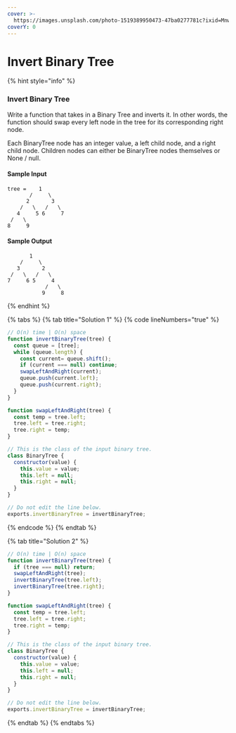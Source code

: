 ```yaml
---
cover: >-
  https://images.unsplash.com/photo-1519389950473-47ba0277781c?ixid=MnwxMjA3fDB8MHxwaG90by1wYWdlfHx8fGVufDB8fHx8&ixlib=rb-1.2.1&auto=format&fit=crop&w=2970&q=80
coverY: 0
---
```


# Invert Binary Tree

{% hint style="info" %}
### Invert Binary Tree

Write a function that takes in a Binary Tree and inverts it. In other words, the function should swap every left node in the tree for its corresponding right node.

Each BinaryTree node has an integer value, a left child node, and a right child node. Children nodes can either be BinaryTree nodes themselves or None / null.

#### Sample Input

```
tree =    1
       /     \
      2       3
    /   \   /   \
   4     5 6     7
 /   \
8     9
```

#### Sample Output

```
       1
    /     \
   3       2
 /   \   /   \
7     6 5     4
            /   \
           9     8
```
{% endhint %}

{% tabs %}
{% tab title="Solution 1" %}
{% code lineNumbers="true" %}
```javascript
// O(n) time | O(n) space
function invertBinaryTree(tree) {
  const queue = [tree];
  while (queue.length) {
    const current= queue.shift();
    if (current === null) continue;
    swapLeftAndRight(current);
    queue.push(current.left);
    queue.push(current.right);
  }
}

function swapLeftAndRight(tree) {
  const temp = tree.left;
  tree.left = tree.right;
  tree.right = temp;
}

// This is the class of the input binary tree.
class BinaryTree {
  constructor(value) {
    this.value = value;
    this.left = null;
    this.right = null;
  }
}

// Do not edit the line below.
exports.invertBinaryTree = invertBinaryTree;

```
{% endcode %}
{% endtab %}

{% tab title="Solution 2" %}
```javascript
// O(n) time | O(n) space
function invertBinaryTree(tree) {
  if (tree === null) return;
  swapLeftAndRight(tree);
  invertBinaryTree(tree.left);
  invertBinaryTree(tree.right);
}

function swapLeftAndRight(tree) {
  const temp = tree.left;
  tree.left = tree.right;
  tree.right = temp;
}

// This is the class of the input binary tree.
class BinaryTree {
  constructor(value) {
    this.value = value;
    this.left = null;
    this.right = null;
  }
}

// Do not edit the line below.
exports.invertBinaryTree = invertBinaryTree;

```
{% endtab %}
{% endtabs %}

